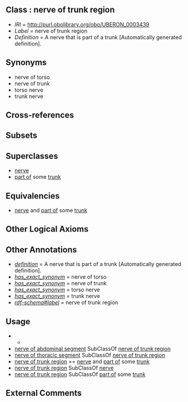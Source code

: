 
## Class : nerve of trunk region

 * *IRI* = http://purl.obolibrary.org/obo/UBERON_0003439
 * *Label* = nerve of trunk region
 * *Definition* = A nerve that is part of a trunk [Automatically generated definition].

## Synonyms

 * nerve of torso
 * nerve of trunk
 * torso nerve
 * trunk nerve

## Cross-references


## Subsets


## Superclasses

 * [nerve](../../UBERON/21/UBERON_0001021.md)
 * [part of](../../BFO/50/BFO_0000050.md) some [trunk](../../UBERON/00/UBERON_0002100.md)

## Equivalencies

 * [nerve](../../UBERON/21/UBERON_0001021.md) and [part of](../../BFO/50/BFO_0000050.md) some [trunk](../../UBERON/00/UBERON_0002100.md)

## Other Logical Axioms


## Other Annotations

 * *[definition](../../IAO/15/IAO_0000115.md)* = A nerve that is part of a trunk [Automatically generated definition].
 * *[has_exact_synonym](../../ym/oboInOwl#hasExactSynonym.md)* = nerve of torso
 * *[has_exact_synonym](../../ym/oboInOwl#hasExactSynonym.md)* = nerve of trunk
 * *[has_exact_synonym](../../ym/oboInOwl#hasExactSynonym.md)* = torso nerve
 * *[has_exact_synonym](../../ym/oboInOwl#hasExactSynonym.md)* = trunk nerve
 * *[rdf-schema#label](../../el/rdf-schema#label.md)* = nerve of trunk region

## Usage

 * -
 * [nerve of abdominal segment](../../UBERON/25/UBERON_0003825.md) SubClassOf [nerve of trunk region](../../UBERON/39/UBERON_0003439.md)
 * [nerve of thoracic segment](../../UBERON/24/UBERON_0003824.md) SubClassOf [nerve of trunk region](../../UBERON/39/UBERON_0003439.md)
 * [nerve of trunk region](../../UBERON/39/UBERON_0003439.md) == [nerve](../../UBERON/21/UBERON_0001021.md) and [part of](../../BFO/50/BFO_0000050.md) some [trunk](../../UBERON/00/UBERON_0002100.md)
 * [nerve of trunk region](../../UBERON/39/UBERON_0003439.md) SubClassOf [nerve](../../UBERON/21/UBERON_0001021.md)
 * [nerve of trunk region](../../UBERON/39/UBERON_0003439.md) SubClassOf [part of](../../BFO/50/BFO_0000050.md) some [trunk](../../UBERON/00/UBERON_0002100.md)

## External Comments


